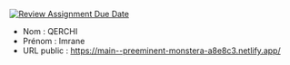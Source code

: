 [![Review Assignment Due Date](https://classroom.github.com/assets/deadline-readme-button-24ddc0f5d75046c5622901739e7c5dd533143b0c8e959d652212380cedb1ea36.svg)](https://classroom.github.com/a/ismyVXjU)
- Nom : QERCHI
- Prénom : Imrane
- URL public : https://main--preeminent-monstera-a8e8c3.netlify.app/

